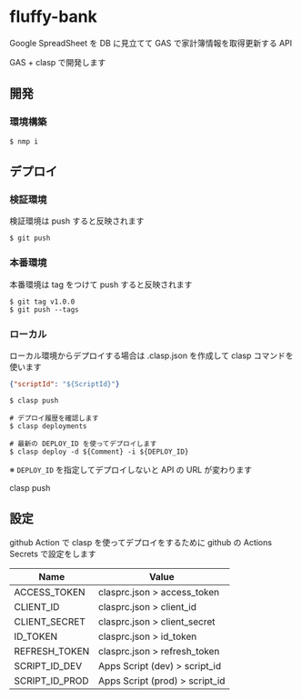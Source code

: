 # fluffy-bank

Google SpreadSheet を DB に見立てて GAS で家計簿情報を取得更新する API

GAS + clasp で開発します

## 開発

### 環境構築

```console
$ nmp i
```

## デプロイ

### 検証環境

検証環境は push すると反映されます

```console
$ git push
```

### 本番環境

本番環境は tag をつけて push すると反映されます

```console
$ git tag v1.0.0
$ git push --tags
```

### ローカル

ローカル環境からデプロイする場合は .clasp.json を作成して clasp コマンドを使います

```json
{"scriptId": "${ScriptId}"}
```

```console
$ clasp push

# デプロイ履歴を確認します
$ clasp deployments

# 最新の DEPLOY_ID を使ってデプロイします
$ clasp deploy -d ${Comment} -i ${DEPLOY_ID}
```

※ `DEPLOY_ID` を指定してデプロイしないと API の URL が変わります

clasp push

## 設定

github Action で clasp を使ってデプロイをするために github の Actions Secrets で設定をします

| Name           | Value                          |
|----------------|--------------------------------|
| ACCESS_TOKEN   | clasprc.json > access_token    |
| CLIENT_ID      | clasprc.json > client_id       |
| CLIENT_SECRET  | clasprc.json > client_secret   |
| ID_TOKEN       | clasprc.json > id_token        |
| REFRESH_TOKEN  | clasprc.json > refresh_token   |
| SCRIPT_ID_DEV  | Apps Script (dev) > script_id  |
| SCRIPT_ID_PROD | Apps Script (prod) > script_id |
